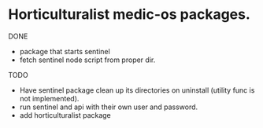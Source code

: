# Horticulturalist medic-os packages.

DONE
 - package that starts sentinel
 - fetch sentinel node script from proper dir.

TODO
 - Have sentinel package clean up its directories on uninstall (utility func is not implemented).
 - run sentinel and api with their own user and password.
 - add horticulturalist package
